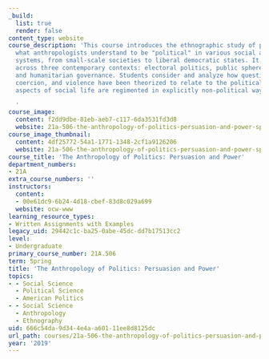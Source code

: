 ```yaml
---
_build:
  list: true
  render: false
content_type: website
course_description: 'This course introduces the ethnographic study of politics, i.e.,
  what anthropologists understand to be "political" in various social and economic
  systems, from small-scale societies to liberal democratic states. It examines politics
  across three contemporary contexts: electoral politics, public spheres, bureaucracies
  and humanitarian governance. Students consider and analyze how questions of authority,
  coercion, and violence have been theorized to relate to the political, and how some
  aspects of social life are regimented in explicitly non-political ways.

  '
course_image:
  content: f2dd9dbe-81eb-aeb7-c117-6da3531fd3d8
  website: 21a-506-the-anthropology-of-politics-persuasion-and-power-spring-2019
course_image_thumbnail:
  content: 4df25772-54a1-1771-1348-2cf1a9126206
  website: 21a-506-the-anthropology-of-politics-persuasion-and-power-spring-2019
course_title: 'The Anthropology of Politics: Persuasion and Power'
department_numbers:
- 21A
extra_course_numbers: ''
instructors:
  content:
  - 00e61dc9-6b24-4d18-cbef-83d8c029a699
  website: ocw-www
learning_resource_types:
- Written Assignments with Examples
legacy_uid: 29442c1c-ba25-0abe-45dc-dd7b17513cc2
level:
- Undergraduate
primary_course_number: 21A.506
term: Spring
title: 'The Anthropology of Politics: Persuasion and Power'
topics:
- - Social Science
  - Political Science
  - American Politics
- - Social Science
  - Anthropology
  - Ethnography
uid: 666c54da-9d34-4e4a-a601-11ee8d8125dc
url_path: courses/21a-506-the-anthropology-of-politics-persuasion-and-power-spring-2019
year: '2019'
---
```

